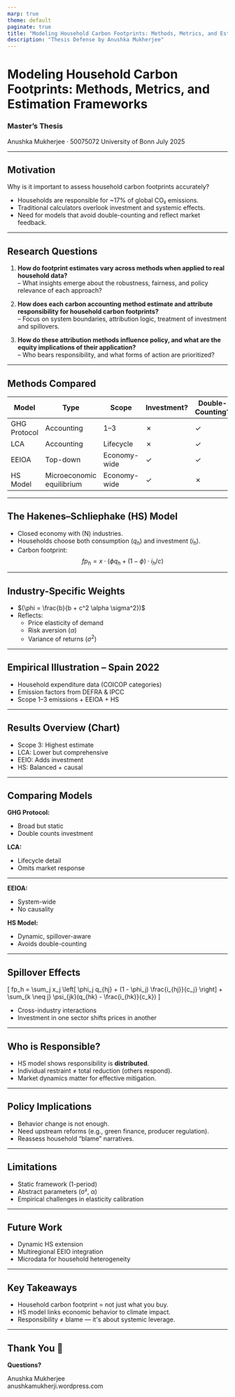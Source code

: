 ```yaml
---
marp: true
theme: default
paginate: true
title: "Modeling Household Carbon Footprints: Methods, Metrics, and Estimation Frameworks"
description: "Thesis Defense by Anushka Mukherjee"
---
```


<!-- Slide 1 -->
# Modeling Household Carbon Footprints: Methods, Metrics, and Estimation Frameworks  
### Master’s Thesis  
Anushka Mukherjee  · 50075072
University of Bonn 
July 2025

 ---

<!-- Slide 2 -->
## Motivation
Why is it important to assess household carbon footprints accurately?

- Households are responsible for ~17% of global CO₂ emissions.
- Traditional calculators overlook investment and systemic effects.
- Need for models that avoid double-counting and reflect market feedback.

---

<!-- Slide: Research Questions -->
## Research Questions

1.  **How do footprint estimates vary across methods when applied to real household data?**  
   – What insights emerge about the robustness, fairness, and policy relevance of each approach?

2. **How does each carbon accounting method estimate and attribute responsibility for household carbon footprints?**  
   – Focus on system boundaries, attribution logic, treatment of investment and spillovers.

3. **How do these attribution methods influence policy, and what are the equity implications of their application?**  
   – Who bears responsibility, and what forms of action are prioritized?

---

## Methods Compared

| Model | Type | Scope | Investment? | Double-Counting? | Market Response? |
|-------|------|-------|-------------|------------------|------------------|
| GHG Protocol | Accounting | 1–3 | ✗ | ✓ | ✗ |
| LCA | Accounting | Lifecycle | ✗ | ✓ | ✗ |
| EEIOA | Top-down | Economy-wide | ✓ | ✓ | ✗ |
| HS Model | Microeconomic equilibrium | Economy-wide | ✓ | ✗ | ✓ |

---

## The Hakenes–Schliephake (HS) Model

- Closed economy with (N) industries.
- Households choose both consumption $(q_h)$ and investment $(i_h)$.
- Carbon footprint:
$$
fp_h = x \cdot (\phi q_h + (1 - \phi) \cdot i_h / c)
$$

---

## Industry-Specific Weights

- $(\phi = \frac{b}{b + c^2 \alpha \sigma^2})$
- Reflects:
  - Price elasticity of demand
  - Risk aversion $(\alpha)$
  - Variance of returns $(\sigma^2)$

---

## Empirical Illustration – Spain 2022

- Household expenditure data (COICOP categories)
- Emission factors from DEFRA & IPCC
- Scope 1–3 emissions + EEIOA + HS

---

## Results Overview (Chart)

<!-- Insert image or code to generate chart using Marp plugin, or link to SVG -->
- Scope 3: Highest estimate  
- LCA: Lower but comprehensive  
- EEIO: Adds investment  
- HS: Balanced + causal

---

## Comparing Models

**GHG Protocol:**
- Broad but static
- Double counts investment

**LCA:**
- Lifecycle detail
- Omits market response

---

**EEIOA:**
- System-wide
- No causality

**HS Model:**
- Dynamic, spillover-aware
- Avoids double-counting

---

## Spillover Effects

\[
fp_h = \sum_j x_j \left[ \phi_j q_{hj} + (1 - \phi_j) \frac{i_{hj}}{c_j} \right] + \sum_{k \neq j} \psi_{jk}(q_{hk} - \frac{i_{hk}}{c_k})
\]

- Cross-industry interactions
- Investment in one sector shifts prices in another

---

## Who is Responsible?

- HS model shows responsibility is **distributed**.
- Individual restraint ≠ total reduction (others respond).
- Market dynamics matter for effective mitigation.

---

## Policy Implications

- Behavior change is not enough.
- Need upstream reforms (e.g., green finance, producer regulation).
- Reassess household “blame” narratives.

---

## Limitations

- Static framework (1-period)
- Abstract parameters (σ², α)
- Empirical challenges in elasticity calibration

---

## Future Work

- Dynamic HS extension
- Multiregional EEIO integration
- Microdata for household heterogeneity

---

## Key Takeaways

- Household carbon footprint = not just what you buy.
- HS model links economic behavior to climate impact.
- Responsibility ≠ blame — it's about systemic leverage.

---

## Thank You 🙏  
**Questions?**

Anushka Mukherjee  
anushkamukherji.wordpress.com  
